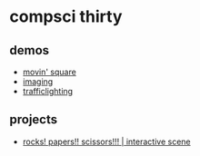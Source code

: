 # compsci thirty

## demos
- [movin' square](movingsquare)
- [imaging](imagedemo)
- [trafficlighting](trafficlighting)
## projects
- [rocks! papers!! scissors!!! | interactive scene](interactivescene)